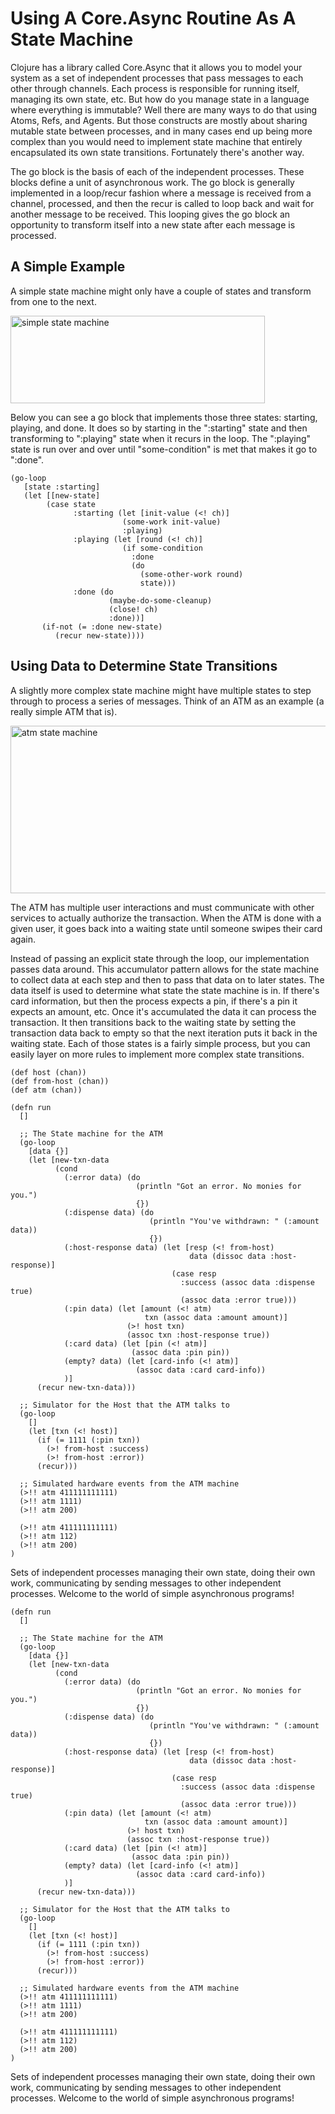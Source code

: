 # Using A Core.Async Routine As A State Machine

Clojure has a library called Core.Async that it allows you to model your system as a set of
independent processes that pass messages to each other through channels. Each process is responsible
for running itself, managing its own state, etc. But how do you manage state in a language where
everything is immutable? Well there are many ways to do that using Atoms, Refs, and Agents. But
those constructs are mostly about sharing mutable state between processes, and in many cases end up
being more complex than you would need to implement state machine that entirely encapsulated its own
state transitions. Fortunately there's another way.

The go block is the basis of each of the independent processes. These blocks define a unit of
asynchronous work. The go block is generally implemented in a loop/recur fashion where a message is
received from a channel, processed, and then the recur is called to loop back and wait for another
message to be received. This looping gives the go block an opportunity to transform itself into a
new state after each message is processed. 

## A Simple Example

A simple state machine might only have a couple of states and transform from one to the next.


<img src="http://www.zorched.net/wp-content/uploads/2014/04/simple.png" alt="simple state machine" width="407" height="140" class="aligncenter size-full wp-image-629" />


Below you can see a go block that implements those three states: starting, playing, and done. It
does so by starting in the ":starting" state and then transforming to ":playing" state when it
recurs in the loop. The ":playing" state is run over and over until "some-condition" is met that
makes it go to ":done".

    (go-loop
       [state :starting]
       (let [[new-state]
            (case state
                  :starting (let [init-value (<! ch)]
                             (some-work init-value)
                             :playing)
                  :playing (let [round (<! ch)]
                             (if some-condition
                               :done
                               (do
                                 (some-other-work round)
                                 state)))
                  :done (do
                          (maybe-do-some-cleanup)
                          (close! ch)
                          :done))]
           (if-not (= :done new-state)
              (recur new-state))))


## Using Data to Determine State Transitions

A slightly more complex state machine might have multiple states to step through to process a series
of messages. Think of an ATM as an example (a really simple ATM that is).


<img src="http://www.zorched.net/wp-content/uploads/2014/04/atm.png" alt="atm state machine" width="1001" height="268" class="aligncenter size-full wp-image-628" />


The ATM has multiple user interactions and must communicate with other services to actually
authorize the transaction. When the ATM is done with a given user, it goes back into a waiting state
until someone swipes their card again.

Instead of passing an explicit state through the loop, our implementation passes data around. This
accumulator pattern allows for the state machine to collect data at each step and then to pass that
data on to later states. The data itself is used to determine what state the state machine is in. If
there's card information, but then the process expects a pin, if there's a pin it expects an amount,
etc. Once it's accumulated the data it can process the transaction. It then transitions back to the
waiting state by setting the transaction data back to empty so that the next iteration puts it back
in the waiting state. Each of those states is a fairly simple process, but you can easily layer on
more rules to implement more complex state transitions. 

    (def host (chan))
    (def from-host (chan))
    (def atm (chan))
    
    (defn run
      []

      ;; The State machine for the ATM
      (go-loop
        [data {}]
        (let [new-txn-data
              (cond 
                (:error data) (do
                                (println "Got an error. No monies for you.")
                                {})
                (:dispense data) (do
                                   (println "You've withdrawn: " (:amount data))
                                   {})
                (:host-response data) (let [resp (<! from-host)
                                            data (dissoc data :host-response)]
                                        (case resp
                                          :success (assoc data :dispense true)
                                          (assoc data :error true)))
                (:pin data) (let [amount (<! atm)
                                  txn (assoc data :amount amount)]
                              (>! host txn)
                              (assoc txn :host-response true))
                (:card data) (let [pin (<! atm)]
                               (assoc data :pin pin))
                (empty? data) (let [card-info (<! atm)]
                                (assoc data :card card-info))
                )]
          (recur new-txn-data)))
    
      ;; Simulator for the Host that the ATM talks to
      (go-loop
        []
        (let [txn (<! host)]
          (if (= 1111 (:pin txn))
            (>! from-host :success)
            (>! from-host :error))
          (recur)))
    
      ;; Simulated hardware events from the ATM machine
      (>!! atm 411111111111)
      (>!! atm 1111)
      (>!! atm 200)
    
      (>!! atm 411111111111)
      (>!! atm 112)
      (>!! atm 200)
    )


Sets of independent processes managing their own state, doing their own work, communicating by
sending messages to other independent processes. Welcome to the world of simple asynchronous
programs!



    (defn run
      []

      ;; The State machine for the ATM
      (go-loop
        [data {}]
        (let [new-txn-data
              (cond 
                (:error data) (do
                                (println "Got an error. No monies for you.")
                                {})
                (:dispense data) (do
                                   (println "You've withdrawn: " (:amount data))
                                   {})
                (:host-response data) (let [resp (<! from-host)
                                            data (dissoc data :host-response)]
                                        (case resp
                                          :success (assoc data :dispense true)
                                          (assoc data :error true)))
                (:pin data) (let [amount (<! atm)
                                  txn (assoc data :amount amount)]
                              (>! host txn)
                              (assoc txn :host-response true))
                (:card data) (let [pin (<! atm)]
                               (assoc data :pin pin))
                (empty? data) (let [card-info (<! atm)]
                                (assoc data :card card-info))
                )]
          (recur new-txn-data)))
    
      ;; Simulator for the Host that the ATM talks to
      (go-loop
        []
        (let [txn (<! host)]
          (if (= 1111 (:pin txn))
            (>! from-host :success)
            (>! from-host :error))
          (recur)))
    
      ;; Simulated hardware events from the ATM machine
      (>!! atm 411111111111)
      (>!! atm 1111)
      (>!! atm 200)
    
      (>!! atm 411111111111)
      (>!! atm 112)
      (>!! atm 200)
    )


Sets of independent processes managing their own state, doing their own work, communicating by
sending messages to other independent processes. Welcome to the world of simple asynchronous
programs!


